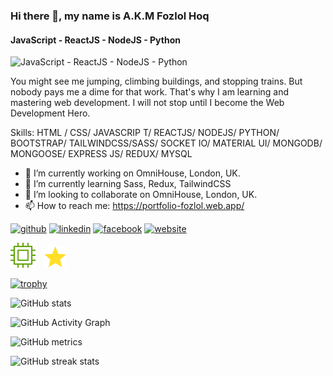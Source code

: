 ### Hi there 👋, my name is A.K.M Fozlol Hoq
#### JavaScript - ReactJS - NodeJS - Python
![JavaScript - ReactJS - NodeJS - Python](https://media-exp1.licdn.com/dms/image/C5616AQHTINIiG1ouQg/profile-displaybackgroundimage-shrink_350_1400/0/1630754076090?e=1641427200&v=beta&t=wBWwPNTcozhSPKgoKkmpP8rdMzvHWFrKAMuz_rVs1Do)

You might see me jumping, climbing buildings, and stopping trains. But nobody pays me a dime for that work. That's why I am learning and mastering web development. I will not stop until I become the Web Development Hero.

Skills: HTML / CSS/ JAVASCRIP T/ REACTJS/ NODEJS/ PYTHON/ BOOTSTRAP/ TAILWINDCSS/SASS/ SOCKET IO/ MATERIAL UI/ MONGODB/ MONGOOSE/ EXPRESS JS/ REDUX/ MYSQL

- 🔭 I’m currently working on OmniHouse, London, UK. 
- 🌱 I’m currently learning Sass, Redux, TailwindCSS 
- 👯 I’m looking to collaborate on OmniHouse, London, UK. 
- 📫 How to reach me: https://portfolio-fozlol.web.app/ 


[<img src='https://cdn.jsdelivr.net/npm/simple-icons@3.0.1/icons/github.svg' alt='github' height='40'>](https://github.com/A-K-M-Fozlol-Hoq)  [<img src='https://cdn.jsdelivr.net/npm/simple-icons@3.0.1/icons/linkedin.svg' alt='linkedin' height='40'>](https://www.linkedin.com/in/https://www.linkedin.com/in/fozlol//)  [<img src='https://cdn.jsdelivr.net/npm/simple-icons@3.0.1/icons/facebook.svg' alt='facebook' height='40'>](https://www.facebook.com/https://www.facebook.com/fozlol.hoq.75/)  [<img src='https://cdn.jsdelivr.net/npm/simple-icons@3.0.1/icons/icloud.svg' alt='website' height='40'>](https://portfolio-fozlol.web.app/)  

<a href='https://docs.github.com/en/developers'><img src='https://raw.githubusercontent.com/acervenky/animated-github-badges/master/assets/devbadge.gif' width='40' height='40'></a> <a href='https://stars.github.com/'><img src='https://raw.githubusercontent.com/acervenky/animated-github-badges/master/assets/starbadge.gif' width='35' height='35'></a> 

[![trophy](https://github-profile-trophy.vercel.app/?username=A-K-M-Fozlol-Hoq)](https://github.com/ryo-ma/github-profile-trophy)

![GitHub stats](https://github-readme-stats.vercel.app/api?username=A-K-M-Fozlol-Hoq&show_icons=true)  

![GitHub Activity Graph](https://activity-graph.herokuapp.com/graph?username=A-K-M-Fozlol-Hoq)  

![GitHub metrics](https://metrics.lecoq.io/A-K-M-Fozlol-Hoq)  

![GitHub streak stats](https://github-readme-streak-stats.herokuapp.com/?user=A-K-M-Fozlol-Hoq)  

